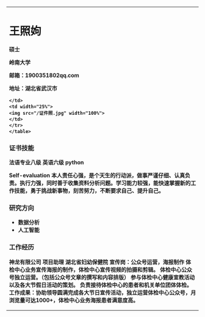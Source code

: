 
<table border="0">
  <tr>
    <td width="75%">
      <h1>王照姁</h1>
      <p><b>硕士</b></p >
      <p><b>岭南大学</b></p >
      <p><b>邮箱：1900351802qq.com</b></p >
      <p><b>地址：湖北省武汉市

    </td>
    <td width="25%">
    <img src="/证件照.jpg" width="100%">  
    </td>
    </tr>
    </table>

### 证书技能
法语专业八级
英语六级
python

Self-evaluation
本人责任心强，是个天生的行动派，做事严谨仔细、认真负责。执行力强，同时善于收集资料分析问题。学习能力较强，能快速掌握新的工作技能，勇于挑战新事物，刻苦努力，不断要求自己、提升自己。

### 研究方向
- 数据分析
- 人工智能


### 工作经历
神龙有限公司 项目助理
湖北省妇幼保健院 宣传岗：公众号运营，海报制作
体检中心业务宣传海报的制作，体检中心宣传视频的拍摄和剪辑。
体检中心公众号独立运营。（包括公众号文章的撰写和内容排版）
参与体检中心健康宣教活动以及各大节假日活动的策划。
负责接待体检中心的患者和机关单位团体体检。
工作成果：协助领导圆满完成各大节日宣传活动，独立运营体检中心公众号，月浏览量可达1000+，体检中心业务海报患者满意度高。

